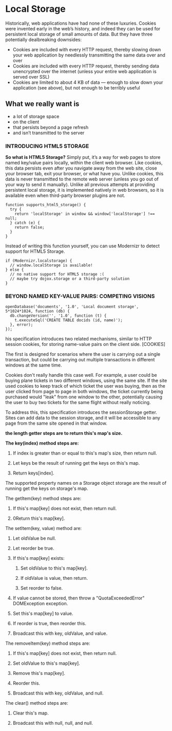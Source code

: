 # Local Storage

Historically, web applications have had none of these luxuries. Cookies were invented early in the web’s history, and indeed they can be used for persistent local storage of small amounts of data. But they have three potentially dealbreaking downsides:

- Cookies are included with every HTTP request, thereby slowing down your web application by needlessly transmitting the same data over and over
- Cookies are included with every HTTP request, thereby sending data unencrypted over the internet (unless your entire web application is served over SSL)
- Cookies are limited to about 4 KB of data — enough to slow down your application (see above), but not enough to be terribly useful

## What we really want is

- a lot of storage space
- on the client
- that persists beyond a page refresh
- and isn’t transmitted to the server

### INTRODUCING HTML5 STORAGE

**So what is HTML5 Storage?** Simply put, it’s a way for web pages to store named key/value pairs locally, within the client web browser. Like cookies, this data persists even after you navigate away from the web site, close your browser tab, exit your browser, or what have you. Unlike cookies, this data is never transmitted to the remote web server (unless you go out of your way to send it manually). Unlike all previous attempts at providing persistent local storage, it is implemented natively in web browsers, so it is available even when third-party browser plugins are not.

```
function supports_html5_storage() {
  try {
    return 'localStorage' in window && window['localStorage'] !== null;
  } catch (e) {
    return false;
  }
}

```

Instead of writing this function yourself, you can use Modernizr to detect support for HTML5 Storage.

```
if (Modernizr.localstorage) {
  // window.localStorage is available!
} else {
  // no native support for HTML5 storage :(
  // maybe try dojox.storage or a third-party solution
}
```

### BEYOND NAMED KEY-VALUE PAIRS: COMPETING VISIONS

```
openDatabase('documents', '1.0', 'Local document storage', 5*1024*1024, function (db) {
  db.changeVersion('', '1.0', function (t) {
    t.executeSql('CREATE TABLE docids (id, name)');
  }, error);
});
```

his specification introduces two related mechanisms, similar to HTTP session cookies, for storing name-value pairs on the client side. [COOKIES]

The first is designed for scenarios where the user is carrying out a single transaction, but could be carrying out multiple transactions in different windows at the same time.

Cookies don't really handle this case well. For example, a user could be buying plane tickets in two different windows, using the same site. If the site used cookies to keep track of which ticket the user was buying, then as the user clicked from page to page in both windows, the ticket currently being purchased would "leak" from one window to the other, potentially causing the user to buy two tickets for the same flight without really noticing.

To address this, this specification introduces the sessionStorage getter. Sites can add data to the session storage, and it will be accessible to any page from the same site opened in that window.

**the length getter steps are to return this's map's size.**

**The key(index) method steps are:**

1. If index is greater than or equal to this's map's size, then return null.

2. Let keys be the result of running get the keys on this's map.

3. Return keys[index].

The supported property names on a Storage object storage are the result of running get the keys on storage's map.

The getItem(key) method steps are:

1. If this's map[key] does not exist, then return null.

2. 0Return this's map[key].

The setItem(key, value) method are:

1. Let oldValue be null.

2. Let reorder be true.

3. If this's map[key] exists:

   1. Set oldValue to this's map[key].

   2. If oldValue is value, then return.

   3. Set reorder to false.

4. If value cannot be stored, then throw a "QuotaExceededError" DOMException exception.

5. Set this's map[key] to value.

6. If reorder is true, then reorder this.

7. Broadcast this with key, oldValue, and value.

The removeItem(key) method steps are:

1. If this's map[key] does not exist, then return null.

2. Set oldValue to this's map[key].

3. Remove this's map[key].

4. Reorder this.

5. Broadcast this with key, oldValue, and null.

The clear() method steps are:

1. Clear this's map.

2. Broadcast this with null, null, and null.
